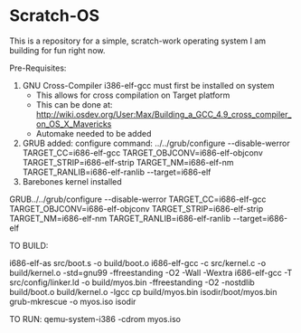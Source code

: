 # Scratch-OS
This is a repository for a simple, scratch-work operating system I am building for fun right now.


Pre-Requisites:

1. GNU Cross-Compiler i386-elf-gcc must first be installed on system 
	- This allows for cross compilation on Target platform 
	- This can be done at: http://wiki.osdev.org/User:Max/Building_a_GCC_4.9_cross_compiler_on_OS_X_Mavericks
	- Automake needed to be added
2. GRUB added: 
configure command:  ../../grub/configure --disable-werror TARGET_CC=i686-elf-gcc TARGET_OBJCONV=i686-elf-objconv TARGET_STRIP=i686-elf-strip TARGET_NM=i686-elf-nm TARGET_RANLIB=i686-elf-ranlib --target=i686-elf
2. Barebones kernel installed


GRUB../../grub/configure --disable-werror TARGET_CC=i686-elf-gcc TARGET_OBJCONV=i686-elf-objconv TARGET_STRIP=i686-elf-strip TARGET_NM=i686-elf-nm TARGET_RANLIB=i686-elf-ranlib --target=i686-elf

TO BUILD:

i686-elf-as src/boot.s -o build/boot.o
i686-elf-gcc -c src/kernel.c -o build/kernel.o -std=gnu99 -ffreestanding -O2 -Wall -Wextra
i686-elf-gcc -T src/config/linker.ld -o build/myos.bin -ffreestanding -O2 -nostdlib build/boot.o build/kernel.o -lgcc
cp build/myos.bin isodir/boot/myos.bin
grub-mkrescue -o myos.iso isodir

TO RUN: 
qemu-system-i386 -cdrom myos.iso
